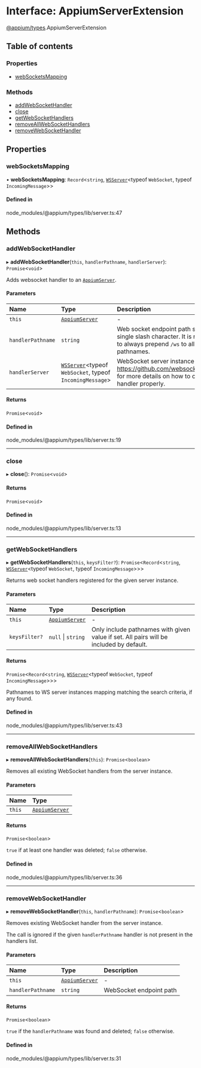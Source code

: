 # Interface: AppiumServerExtension

[@appium/types](../modules/appium_types.md).AppiumServerExtension

## Table of contents

### Properties

- [webSocketsMapping](appium_types.AppiumServerExtension.md#websocketsmapping)

### Methods

- [addWebSocketHandler](appium_types.AppiumServerExtension.md#addwebsockethandler)
- [close](appium_types.AppiumServerExtension.md#close)
- [getWebSocketHandlers](appium_types.AppiumServerExtension.md#getwebsockethandlers)
- [removeAllWebSocketHandlers](appium_types.AppiumServerExtension.md#removeallwebsockethandlers)
- [removeWebSocketHandler](appium_types.AppiumServerExtension.md#removewebsockethandler)

## Properties

### webSocketsMapping

• **webSocketsMapping**: `Record`<`string`, [`WSServer`](../classes/appium_types.WSServer.md)<typeof `WebSocket`, typeof `IncomingMessage`\>\>

#### Defined in

node_modules/@appium/types/lib/server.ts:47

## Methods

### addWebSocketHandler

▸ **addWebSocketHandler**(`this`, `handlerPathname`, `handlerServer`): `Promise`<`void`\>

Adds websocket handler to an [`AppiumServer`](../modules/appium_types.md#appiumserver).

#### Parameters

| Name | Type | Description |
| :------ | :------ | :------ |
| `this` | [`AppiumServer`](../modules/appium_types.md#appiumserver) | - |
| `handlerPathname` | `string` | Web socket endpoint path starting with a single slash character. It is recommended to always prepend `/ws` to all web socket pathnames. |
| `handlerServer` | [`WSServer`](../classes/appium_types.WSServer.md)<typeof `WebSocket`, typeof `IncomingMessage`\> | WebSocket server instance. See https://github.com/websockets/ws/pull/885 for more details on how to configure the handler properly. |

#### Returns

`Promise`<`void`\>

#### Defined in

node_modules/@appium/types/lib/server.ts:19

___

### close

▸ **close**(): `Promise`<`void`\>

#### Returns

`Promise`<`void`\>

#### Defined in

node_modules/@appium/types/lib/server.ts:13

___

### getWebSocketHandlers

▸ **getWebSocketHandlers**(`this`, `keysFilter?`): `Promise`<`Record`<`string`, [`WSServer`](../classes/appium_types.WSServer.md)<typeof `WebSocket`, typeof `IncomingMessage`\>\>\>

Returns web socket handlers registered for the given server
instance.

#### Parameters

| Name | Type | Description |
| :------ | :------ | :------ |
| `this` | [`AppiumServer`](../modules/appium_types.md#appiumserver) | - |
| `keysFilter?` | ``null`` \| `string` | Only include pathnames with given value if set. All pairs will be included by default. |

#### Returns

`Promise`<`Record`<`string`, [`WSServer`](../classes/appium_types.WSServer.md)<typeof `WebSocket`, typeof `IncomingMessage`\>\>\>

Pathnames to WS server instances mapping matching the search criteria, if any found.

#### Defined in

node_modules/@appium/types/lib/server.ts:43

___

### removeAllWebSocketHandlers

▸ **removeAllWebSocketHandlers**(`this`): `Promise`<`boolean`\>

Removes all existing WebSocket handlers from the server instance.

#### Parameters

| Name | Type |
| :------ | :------ |
| `this` | [`AppiumServer`](../modules/appium_types.md#appiumserver) |

#### Returns

`Promise`<`boolean`\>

`true` if at least one handler was deleted; `false` otherwise.

#### Defined in

node_modules/@appium/types/lib/server.ts:36

___

### removeWebSocketHandler

▸ **removeWebSocketHandler**(`this`, `handlerPathname`): `Promise`<`boolean`\>

Removes existing WebSocket handler from the server instance.

The call is ignored if the given `handlerPathname` handler is not present in the handlers list.

#### Parameters

| Name | Type | Description |
| :------ | :------ | :------ |
| `this` | [`AppiumServer`](../modules/appium_types.md#appiumserver) | - |
| `handlerPathname` | `string` | WebSocket endpoint path |

#### Returns

`Promise`<`boolean`\>

`true` if the `handlerPathname` was found and deleted; `false` otherwise.

#### Defined in

node_modules/@appium/types/lib/server.ts:31
